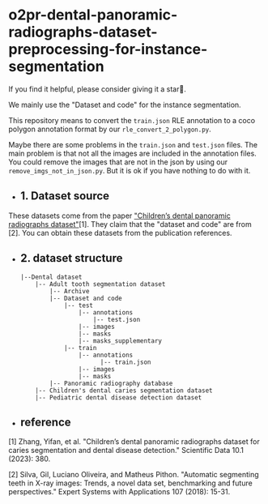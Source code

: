 # o2pr-dental-panoramic-radiographs-dataset-preprocessing-for-instance-segmentation

If you find it helpful, please consider giving it a star🌟.

We mainly use the "Dataset and code" for the instance segmentation. 

This repository means to convert the `train.json` RLE annotation to a coco polygon annotation format by our `rle_convert_2_polygon.py`.


Maybe there are some problems in the `train.json` and `test.json` files. 
The main problem is that not all the images are included in the annotation files. 
You could remove the images that are not in the json by using our `remove_imgs_not_in_json.py`.
But it is ok if you have nothing to do with it.

- ## 1. Dataset source
These datasets come from the paper ["Children’s dental panoramic radiographs dataset"](https://www.nature.com/articles/s41597-023-02237-5)[1]. They claim that the "dataset and code" are from [2].
You can obtain these datasets from the publication references.
- ## 2. dataset structure
  ```
  |--Dental dataset
      |-- Adult tooth segmentation dataset
          |-- Archive
          |-- Dataset and code
              |-- test
                  |-- annotations
                      |-- test.json
                  |-- images
                  |-- masks
                  |-- masks_supplementary
              |-- train
                  |-- annotations
                        |-- train.json
                  |-- images
                  |-- masks
          |-- Panoramic radiography database
      |-- Children's dental caries segmentation dataset
      |-- Pediatric dental disease detection dataset

  ```

- ## reference
[1] Zhang, Yifan, et al. "Children’s dental panoramic radiographs dataset for caries segmentation and dental disease detection." Scientific Data 10.1 (2023): 380.

[2] Silva, Gil, Luciano Oliveira, and Matheus Pithon. "Automatic segmenting teeth in X-ray images: Trends, a novel data set, benchmarking and future perspectives." Expert Systems with Applications 107 (2018): 15-31.


    
    
